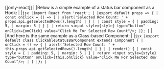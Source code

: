 [[only-react]]
|
|Below is a simple example of a status bar component as a Hook:
|
|`jsx |import React from 'react'; | |export default props => { | const onClick = () => { | alert('Selected Row Count: ' + props.api.getSelectedRows().length) | } | | const style = { | padding: 5, | margin: 5 | } | | return <input style={style} type="button" onClick={onClick} value="Click Me For Selected Row Count"/>; |}; |`
|
|And here is the same example as a Class-based Component:
|
|`jsx |export default class ClickableStatusBarComponent extends Component { | onClick = () => { | alert('Selected Row Count: ' + this.props.api.getSelectedRows().length) | } | | render() { | const style = { | padding: 5, | margin: 5 | } | return <input style={style} type="button" onClick={this.onClick} value="Click Me For Selected Row Count"/>; | } |}; |`
